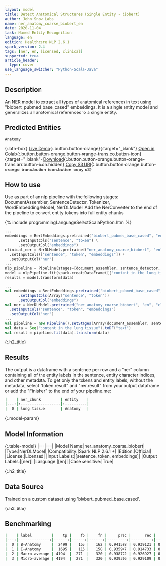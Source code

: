 ```yaml
---
layout: model
title: Detect Anatomical Structures (Single Entity - biobert)
author: John Snow Labs
name: ner_anatomy_coarse_biobert_en
date: 2020-11-04
task: Named Entity Recognition
language: en
edition: Healthcare NLP 2.6.1
spark_version: 2.4
tags: [ner, en, licensed, clinical]
supported: true
article_header:
  type: cover
use_language_switcher: "Python-Scala-Java"
---
```


## Description

An NER model to extract all types of anatomical references in text using "biobert_pubmed_base_cased" embeddings. It is a single entity model and generalizes all anatomical references to a single entity.

## Predicted Entities
`Anatomy`

{:.btn-box}
[Live Demo](https://demo.johnsnowlabs.com/healthcare/NER_ANATOMY/){:.button.button-orange}{:target="_blank"}
[Open in Colab](https://githubtocolab.com/JohnSnowLabs/spark-nlp-workshop/blob/master/tutorials/Certification_Trainings/Healthcare/1.Clinical_Named_Entity_Recognition_Model.ipynb){:.button.button-orange.button-orange-trans.co.button-icon}{:target="_blank"}
[Download](https://s3.amazonaws.com/auxdata.johnsnowlabs.com/clinical/models/ner_anatomy_coarse_biobert_en_2.6.1_2.4_1604435983087.zip){:.button.button-orange.button-orange-trans.arr.button-icon.hidden}
[Copy S3 URI](s3://auxdata.johnsnowlabs.com/clinical/models/ner_anatomy_coarse_biobert_en_2.6.1_2.4_1604435983087.zip){:.button.button-orange.button-orange-trans.button-icon.button-copy-s3}


## How to use

Use as part of an nlp pipeline with the following stages: DocumentAssembler, SentenceDetector, Tokenizer, WordEmbeddingsModel, NerDLModel. Add the NerConverter to the end of the pipeline to convert entity tokens into full entity chunks.

<div class="tabs-box" markdown="1">

{% include programmingLanguageSelectScalaPython.html %}

```python
...
embeddings = BertEmbeddings.pretrained("biobert_pubmed_base_cased", "en") \
      .setInputCols("sentence", "token") \
      .setOutputCol("embeddings")
clinical_ner = NerDLModel.pretrained("ner_anatomy_coarse_biobert", "en", "clinical/models") \
  .setInputCols(["sentence", "token", "embeddings"]) \
  .setOutputCol("ner")
...
nlp_pipeline = Pipeline(stages=[document_assembler, sentence_detector, tokenizer, embeddings, clinical_ner, ner_converter])
model = nlpPipeline.fit(spark.createDataFrame([["content in the lung tissue"]]).toDF("text"))
results = model.transform(data)
```

```scala
...
val embeddings = BertEmbeddings.pretrained("biobert_pubmed_base_cased", "en")
      .setInputCols(Array("sentence", "token"))
      .setOutputCol("embeddings")
val ner = NerDLModel.pretrained("ner_anatomy_coarse_biobert", "en", "clinical/models") 
  .setInputCols("sentence", "token", "embeddings") 
  .setOutputCol("ner")
...
val pipeline = new Pipeline().setStages(Array(document_assembler, sentence_detector, tokenizer, embeddings, ner, ner_converter))
val data = Seq("content in the lung tissue").toDF("text")
val result = pipeline.fit(data).transform(data)
```

</div>

{:.h2_title}
## Results
The output is a dataframe with a sentence per row and a "ner" column containing all of the entity labels in the sentence, entity character indices, and other metadata. To get only the tokens and entity labels, without the metadata, select "token.result" and "ner.result" from your output dataframe or add the "Finisher" to the end of your pipeline.me:
```bash
|    | ner_chunk         | entity    |
|---:|:------------------|:----------|
|  0 | lung tissue       | Anatomy   |
```

{:.model-param}
## Model Information

{:.table-model}
|---|---|
|Model Name:|ner_anatomy_coarse_biobert|
|Type:|NerDLModel|
|Compatibility:|Spark NLP 2.6.1 +|
|Edition:|Official|
|License:|Licensed|
|Input Labels:|[sentence, token, embeddings]|
|Output Labels:|[ner]|
|Language:|[en]|
|Case sensitive:|True|

{:.h2_title}
## Data Source
Trained on a custom dataset using 'biobert_pubmed_base_cased'.


{:.h2_title}
## Benchmarking
```bash
|    | label         |    tp |    fp |    fn |     prec |      rec |       f1 |
|---:|--------------:|------:|------:|------:|---------:|---------:|---------:|
|  0 | B-Anatomy     |  2499 |   155 |   162 | 0.941598 | 0.939121 | 0.940357 |
|  1 | I-Anatomy     |  1695 |   116 |   158 | 0.935947 | 0.914733 | 0.925218 |
|  2 | Macro-average | 4194  |  271  |   320 | 0.938772 | 0.926927 | 0.932812 |
|  3 | Micro-average | 4194  |  271  |   320 | 0.939306 | 0.929109 | 0.93418  |

```
